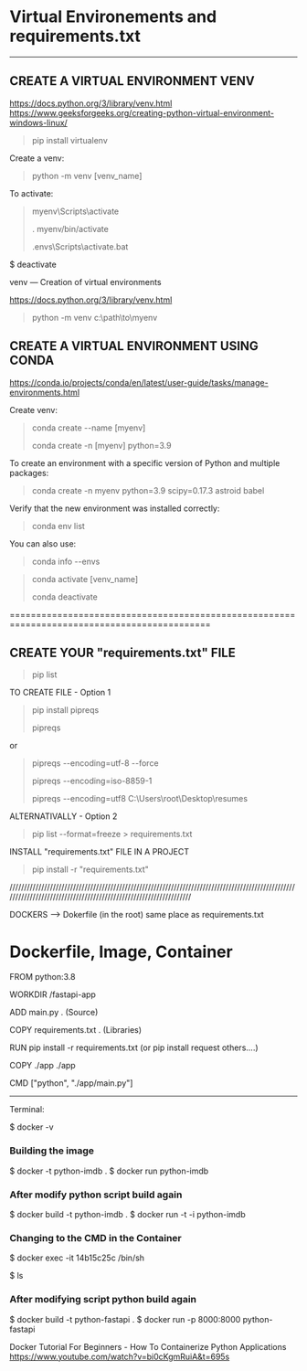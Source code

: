 # Virtual Environements and requirements.txt
***********************************************************

CREATE A VIRTUAL ENVIRONMENT VENV
------------------------------------------------------
https://docs.python.org/3/library/venv.html
https://www.geeksforgeeks.org/creating-python-virtual-environment-windows-linux/

> pip install virtualenv

Create a venv:
> python -m venv [venv_name]

To activate:
> myenv\Scripts\activate
> 
> . myenv/bin/activate
> 
> .envs\Scripts\activate.bat

$ deactivate

venv — Creation of virtual environments

https://docs.python.org/3/library/venv.html

> python -m venv c:\path\to\myenv

CREATE A VIRTUAL ENVIRONMENT USING CONDA
------------------------------------------------------
https://conda.io/projects/conda/en/latest/user-guide/tasks/manage-environments.html

Create venv:
> conda create --name [myenv]
> 
> conda create -n [myenv] python=3.9

To create an environment with a specific version of Python and multiple packages:
> conda create -n myenv python=3.9 scipy=0.17.3 astroid babel

Verify that the new environment was installed correctly:
> conda env list

You can also use:
> conda info --envs

> conda activate [venv_name]
> 
> conda deactivate

============================================================================================

## CREATE YOUR "requirements.txt" FILE 

> pip list

TO CREATE FILE - Option 1
> pip install pipreqs
> 
> pipreqs

or
> pipreqs --encoding=utf-8 --force
> 
> pipreqs --encoding=iso-8859-1
> 
> pipreqs --encoding=utf8 C:\Users\root\Desktop\resumes

ALTERNATIVALLY - Option 2

> pip list --format=freeze > requirements.txt

INSTALL "requirements.txt" FILE IN A PROJECT

> pip install -r "requirements.txt"

//////////////////////////////////////////////////////////////////////////////////////////////////////////////////////////////////////////////////////////////////

DOCKERS --> Dokerfile (in the root) same place as requirements.txt

# Dockerfile, Image, Container

FROM python:3.8

WORKDIR /fastapi-app

ADD main.py .  (Source)

COPY requirements.txt .   (Libraries)

RUN pip install -r requirements.txt  (or pip install request others....)

COPY ./app ./app

CMD ["python", "./app/main.py"]

--------------------------------------------------------

Terminal:

$ docker -v

### Building the image

$ docker -t python-imdb .
$ docker run python-imdb

### After modify python script build again

$ docker build -t python-imdb .
$ docker run -t -i python-imdb

### Changing to the CMD in the Container

$ docker exec -it 14b15c25c /bin/sh

$ ls


### After modifying script python build again

$ docker build -t python-fastapi .
$ docker run -p 8000:8000 python-fastapi

Docker Tutorial For Beginners - How To Containerize Python Applications
https://www.youtube.com/watch?v=bi0cKgmRuiA&t=695s
